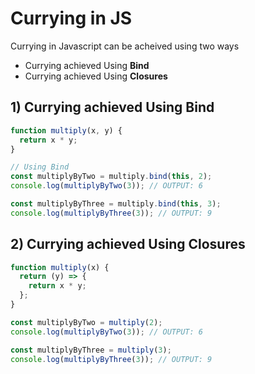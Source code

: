 # Currying in JS

Currying in Javascript can be acheived using two ways

- Currying achieved Using **Bind**
- Currying achieved Using **Closures**

## 1) Currying achieved Using Bind

```javascript
function multiply(x, y) {
  return x * y;
}

// Using Bind
const multiplyByTwo = multiply.bind(this, 2);
console.log(multiplyByTwo(3)); // OUTPUT: 6

const multiplyByThree = multiply.bind(this, 3);
console.log(multiplyByThree(3)); // OUTPUT: 9
```

## 2) Currying achieved Using Closures

```javascript
function multiply(x) {
  return (y) => {
    return x * y;
  };
}

const multiplyByTwo = multiply(2);
console.log(multiplyByTwo(3)); // OUTPUT: 6

const multiplyByThree = multiply(3);
console.log(multiplyByThree(3)); // OUTPUT: 9
```
